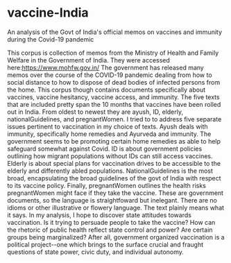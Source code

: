 # vaccine-India
An analysis of the Govt of India's official memos on vaccines and immunity during the Covid-19 pandemic

This corpus is collection of memos from the Ministry of Health and Family Welfare in the Government of India. 
They were accessed here:https://www.mohfw.gov.in/ The government has released many memos over the course of the COVID-19 pandemic dealing from how to social distance to how to dispose of dead bodies of infected persons from the home. This corpus though contains documents specifically about vaccines, vaccine hesitancy, vaccine access, and immunity. The five texts that are included pretty span the 10 months that vaccines have been rolled out in India. From oldest to newest they are ayush, ID, elderly, nationalGuidelines, and pregnantWomen. I tried to to address five separate issues pertinent to vaccination in my choice of texts. Ayush deals with immunity, specifically home remedies and Ayurveda and immunity. The government seems to be promoting certain home remedies as able to help safeguard somewhat against Covid. ID is about government policies outlining how migrant populations without IDs can still access vaccines. Elderly is about special plans for vaccination drives to be accessible to the elderly and differently abled populations. NationalGuidelines is the most broad, encapsulating the broad guidelines of the govt of India with respect to its vaccine policy. Finally, pregnantWomen outlines the health risks pregnantWomen might face if they take the vaccine.
These are government documents, so the language is straightfoward but inelegant. There are no idioms or other illustrative or flowery language. The text plainly means what it says.
In my analysis, I hope to discover state attitudes towards vaccination. Is it trying to persuade people to take the vaccine? How can the rhetoric of public health reflect state control and power? Are certain groups being marginalized? After all, government organized vaccination is a political project--one which brings to the surface crucial and fraught questions of state power, civic duty, and individual autonomy.
